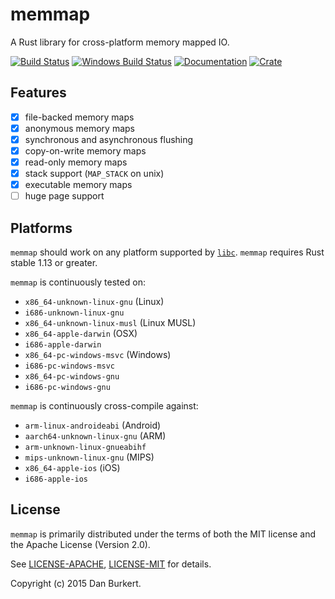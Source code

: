 # memmap

A Rust library for cross-platform memory mapped IO.

[![Build Status](https://travis-ci.org/danburkert/memmap-rs.svg?branch=master)](https://travis-ci.org/danburkert/memmap-rs)
[![Windows Build Status](https://ci.appveyor.com/api/projects/status/ubka00959pstatkg/branch/master?svg=true)](https://ci.appveyor.com/project/danburkert/mmap)
[![Documentation](https://docs.rs/memmap/badge.svg)](https://docs.rs/memmap)
[![Crate](https://img.shields.io/crates/v/memmap.svg)](https://crates.io/crates/memmap)

## Features

- [x] file-backed memory maps
- [x] anonymous memory maps
- [x] synchronous and asynchronous flushing
- [x] copy-on-write memory maps
- [x] read-only memory maps
- [x] stack support (`MAP_STACK` on unix)
- [x] executable memory maps
- [ ] huge page support

## Platforms

`memmap` should work on any platform supported by
[`libc`](https://github.com/rust-lang-nursery/libc#platforms-and-documentation).
`memmap` requires Rust stable 1.13 or greater.

`memmap` is continuously tested on:
  * `x86_64-unknown-linux-gnu` (Linux)
  * `i686-unknown-linux-gnu`
  * `x86_64-unknown-linux-musl` (Linux MUSL)
  * `x86_64-apple-darwin` (OSX)
  * `i686-apple-darwin`
  * `x86_64-pc-windows-msvc` (Windows)
  * `i686-pc-windows-msvc`
  * `x86_64-pc-windows-gnu`
  * `i686-pc-windows-gnu`

`memmap` is continuously cross-compile against:
  * `arm-linux-androideabi` (Android)
  * `aarch64-unknown-linux-gnu` (ARM)
  * `arm-unknown-linux-gnueabihf`
  * `mips-unknown-linux-gnu` (MIPS)
  * `x86_64-apple-ios` (iOS)
  * `i686-apple-ios`

## License

`memmap` is primarily distributed under the terms of both the MIT license and the
Apache License (Version 2.0).

See [LICENSE-APACHE](LICENSE-APACHE), [LICENSE-MIT](LICENSE-MIT) for details.

Copyright (c) 2015 Dan Burkert.
